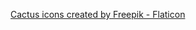 <a href="https://www.flaticon.com/free-icons/cactus" title="cactus icons">Cactus icons created by Freepik - Flaticon</a>